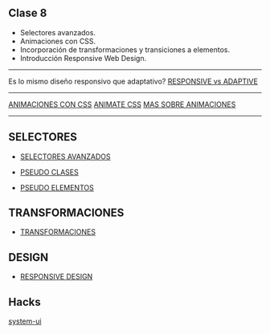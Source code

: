 ## Clase 8

-   Selectores avanzados.
-   Animaciones con CSS.
-   Incorporación de transformaciones y transiciones a elementos.
-   Introducción Responsive Web Design.

---

Es lo mismo diseño responsivo que adaptativo?
[RESPONSIVE vs ADAPTIVE](https://www.interaction-design.org/literature/article/adaptive-vs-responsive-design#:~:text=It%20is%20also%20known%20as,most%20appropriate%20for%20the%20screen.)

---

[ANIMACIONES CON CSS](https://css-tricks.com/almanac/properties/a/animation/)
[ANIMATE CSS](https://animate.style/)
[MAS SOBRE ANIMACIONES](https://css-tricks.com/css-animation-tricks/)

---

## SELECTORES

-   [SELECTORES AVANZADOS](https://developer.mozilla.org/en-US/docs/Web/CSS/CSS_Selectors)

-   [PSEUDO CLASES](https://developer.mozilla.org/es/docs/Web/CSS/Pseudo-classes)

-   [PSEUDO ELEMENTOS](https://developer.mozilla.org/es/docs/Web/CSS/Pseudo-elements)

## TRANSFORMACIONES

-   [TRANSFORMACIONES](https://css-tricks.com/almanac/properties/t/transform/)

## DESIGN

-   [RESPONSIVE DESIGN](https://www.bluehost.com/blog/why-you-need-a-responsive-website-and-how-wordpress-can-help-you/?irpid=101&clickid=P61C101S570N0B5578A2D4499E0000V138&irpid=101&clickid=P61C101S570N0B5578A2D4499E0000V134)

## Hacks

[system-ui](https://css-tricks.com/snippets/css/system-font-stack/)
